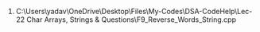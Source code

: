 1. C:\Users\yadav\OneDrive\Desktop\Files\My-Codes\DSA-CodeHelp\Lec-22 Char Arrays, Strings & Questions\F9_Reverse_Words_String.cpp